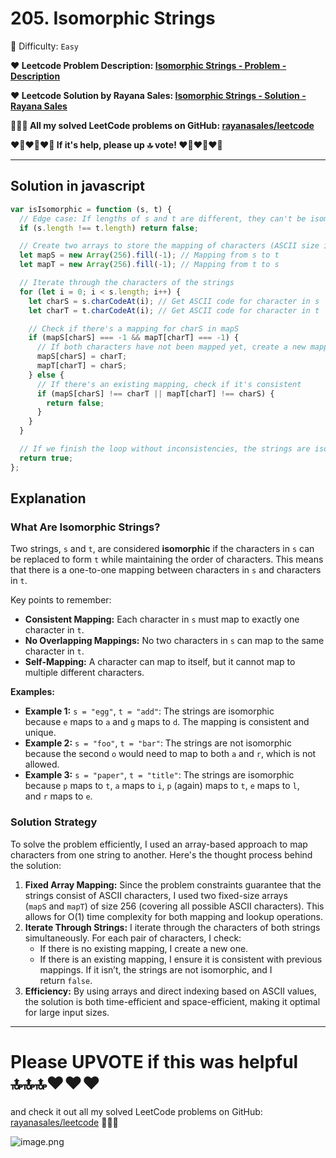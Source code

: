 # 205. Isomorphic Strings

🌱 Difficulty: `Easy`

**❤️ Leetcode Problem Description: [Isomorphic Strings - Problem - Description](https://leetcode.com/problems/isomorphic-strings/description/)**

**❤️ Leetcode Solution by Rayana Sales: [Isomorphic Strings - Solution - Rayana Sales](https://leetcode.com/problems/isomorphic-strings/solutions/5681990/runtime-48ms-beats-98-03-javascript-solution-explanation/)**

**💁🏻‍♀️ All my solved LeetCode problems on GitHub: [rayanasales/leetcode](https://github.com/rayanasales/leetcode)**

**❤️‍🔥❤️‍🔥❤️‍🔥 If it's help, please up 🔝 vote! ❤️‍🔥❤️‍🔥❤️‍🔥**

---

## Solution in javascript

```js
var isIsomorphic = function (s, t) {
  // Edge case: If lengths of s and t are different, they can't be isomorphic
  if (s.length !== t.length) return false;

  // Create two arrays to store the mapping of characters (ASCII size is 256)
  let mapS = new Array(256).fill(-1); // Mapping from s to t
  let mapT = new Array(256).fill(-1); // Mapping from t to s

  // Iterate through the characters of the strings
  for (let i = 0; i < s.length; i++) {
    let charS = s.charCodeAt(i); // Get ASCII code for character in s
    let charT = t.charCodeAt(i); // Get ASCII code for character in t

    // Check if there's a mapping for charS in mapS
    if (mapS[charS] === -1 && mapT[charT] === -1) {
      // If both characters have not been mapped yet, create a new mapping
      mapS[charS] = charT;
      mapT[charT] = charS;
    } else {
      // If there's an existing mapping, check if it's consistent
      if (mapS[charS] !== charT || mapT[charT] !== charS) {
        return false;
      }
    }
  }

  // If we finish the loop without inconsistencies, the strings are isomorphic
  return true;
};
```

## Explanation

### **What Are Isomorphic Strings?**

Two strings, `s` and `t`, are considered **isomorphic** if the characters in `s` can be replaced to form `t` while maintaining the order of characters. This means that there is a one-to-one mapping between characters in `s` and characters in `t`.

Key points to remember:

- **Consistent Mapping:** Each character in `s` must map to exactly one character in `t`.
- **No Overlapping Mappings:** No two characters in `s` can map to the same character in `t`.
- **Self-Mapping:** A character can map to itself, but it cannot map to multiple different characters.

**Examples:**

- **Example 1:** `s = "egg"`, `t = "add"`: The strings are isomorphic because `e` maps to `a` and `g` maps to `d`. The mapping is consistent and unique.
- **Example 2:** `s = "foo"`, `t = "bar"`: The strings are not isomorphic because the second `o` would need to map to both `a` and `r`, which is not allowed.
- **Example 3:** `s = "paper"`, `t = "title"`: The strings are isomorphic because `p` maps to `t`, `a` maps to `i`, `p` (again) maps to `t`, `e` maps to `l`, and `r` maps to `e`.

### **Solution Strategy**

To solve the problem efficiently, I used an array-based approach to map characters from one string to another. Here's the thought process behind the solution:

1. **Fixed Array Mapping:** Since the problem constraints guarantee that the strings consist of ASCII characters, I used two fixed-size arrays (`mapS` and `mapT`) of size 256 (covering all possible ASCII characters). This allows for O(1) time complexity for both mapping and lookup operations.
2. **Iterate Through Strings:** I iterate through the characters of both strings simultaneously. For each pair of characters, I check:
   - If there is no existing mapping, I create a new one.
   - If there is an existing mapping, I ensure it is consistent with previous mappings. If it isn’t, the strings are not isomorphic, and I return `false`.
3. **Efficiency:** By using arrays and direct indexing based on ASCII values, the solution is both time-efficient and space-efficient, making it optimal for large input sizes.

---

# Please UPVOTE if this was helpful 🔝🔝🔝❤️❤️❤️

and check it out all my solved LeetCode problems on GitHub: [rayanasales/leetcode](https://github.com/rayanasales/leetcode) 🤙😚🤘

![image.png](https://assets.leetcode.com/users/images/57bce3b1-56e2-4c20-9cdf-b61fef26b93b_1725494158.6252415.png)
